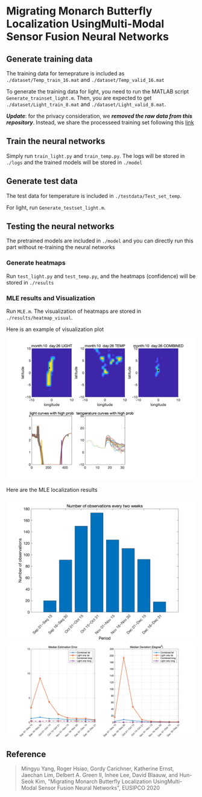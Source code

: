 # Migrating Monarch Butterfly Localization UsingMulti-Modal Sensor Fusion Neural Networks


## Generate training data

The training data for temeprature is included as `./dataset/Temp_train_16.mat` and  `./dataset/Temp_valid_16.mat`

To generate the training data for light, you need to run the MATLAB script `Generate_trainset_light.m`. Then, you are expected to get `./dataset/Light_train_8.mat` and `./dataset/Light_valid_8.mat`.

***Update***: for the privacy consideration, we ***removed the raw data from this repository***. Instead, we share the processeed training set following this [link](https://drive.google.com/drive/folders/1FTjgdVCJsvRUyMJ-R5ODXGB6jr0jhJkB?usp=sharing)

## Train the neural networks

Simply run `train_light.py` and `train_temp.py`. The logs will be stored in `./logs` and the trained models will be stored in `./model`

## Generate test data

The test data for temperature is included in `./testdata/Test_set_temp`.

For light, run `Generate_testset_light.m`. 

## Testing the neural networks

The pretrained models are included in `./model` and you can directly run this part without re-training the neural networks

### Generate heatmaps

Run `test_light.py` and `test_temp.py`, and the heatmaps (confidence) will be stored in `./results`

### MLE results and Visualization

Run `MLE.m`. The visualization of heatmaps are stored in `./results/heatmap_visual`. 

Here is an example of visualization plot

![heatmap1](example_figs/4.png)

Here are the MLE localization results

![distribution](example_figs/pic1.png)
![localization](example_figs/pic2.png)

## Reference 
> Mingyu Yang, Roger Hsiao, Gordy Carichner, Katherine Ernst, Jaechan Lim, Delbert A. Green II, Inhee Lee, David Blaauw, and Hun-Seok Kim, "Migrating Monarch Butterfly Localization UsingMulti-Modal Sensor Fusion Neural Networks", EUSIPCO 2020
